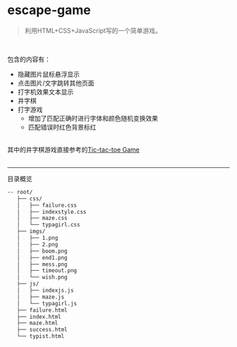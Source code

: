 # escape-game

>利用HTML+CSS+JavaScript写的一个简单游戏。

<br>

包含的内容有：
- 隐藏图片鼠标悬浮显示
- 点击图片/文字跳转其他页面
- 打字机效果文本显示
- 井字棋
- 打字游戏
  - 增加了匹配正确时进行字体和颜色随机变换效果
  - 匹配错误时红色背景标红

<br>
其中的井字棋游戏直接参考的<a href="https://github.com/SudeepAcharjee/The-50-Front-end-Project/tree/main/12.Tic-tac-toe%20Game">Tic-tac-toe Game</a><br>

<br>
<hr>
目录概览

```txt
-- root/
   ├── css/
   │   ├── failure.css
   │   ├── indexstyle.css
   │   ├── maze.css
   │   └── typagirl.css
   ├── imgs/
   │   ├── 1.png
   │   ├── 2.png
   │   ├── boom.png
   │   ├── end1.png
   │   ├── mess.png
   │   ├── timeout.png
   │   └── wish.png
   ├── js/
   │   ├── indexjs.js
   │   ├── maze.js
   │   └── typagirl.js
   ├── failure.html
   ├── index.html
   ├── maze.html
   ├── success.html
   └── typist.html

```

